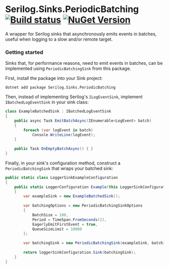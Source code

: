 # Serilog.Sinks.PeriodicBatching [![Build status](https://ci.appveyor.com/api/projects/status/w2agqyd8rn0jur9y?svg=true)](https://ci.appveyor.com/project/serilog/serilog-sinks-periodicbatching) [![NuGet Version](http://img.shields.io/nuget/v/Serilog.Sinks.periodicbatching.svg?style=flat)](https://www.nuget.org/packages/Serilog.Sinks.periodicbatching/)

A wrapper for Serilog sinks that asynchronously emits events in batches, useful when logging to a slow and/or remote target.

### Getting started

Sinks that, for performance reasons, need to emit events in batches, can be implemented using `PeriodicBatchingSink`
from this package.

First, install the package into your Sink project:

```
dotnet add package Serilog.Sinks.PeriodicBatching
```

Then, instead of implementing Serilog's `ILogEventSink`, implement `IBatchedLogEventSink` in your sink class:

```csharp
class ExampleBatchedSink : IBatchedLogEventSink
{
    public async Task EmitBatchAsync(IEnumerable<LogEvent> batch)
    {
        foreach (var logEvent in batch)
            Console.WriteLine(logEvent);
    }
    
    public Task OnEmptyBatchAsync() { }
}
```

Finally, in your sink's configuration method, construct a `PeriodicBatchingSink` that wraps your batched sink:

```csharp
public static class LoggerSinkExampleConfiguration
{
    public static LoggerConfiguration Example(this LoggerSinkConfiguration loggerSinkConfiguration)
    {
        var exampleSink = new ExampleBatchedSink();
        
        var batchingOptions = new PeriodicBatchingSinkOptions
        {
            BatchSize = 100,
            Period = TimeSpan.FromSeconds(2),
            EagerlyEmitFirstEvent = true,
            QueueSizeLimit = 10000
        };
        
        var batchingSink = new PeriodicBatchingSink(exampleSink, batchingOptions);
        
        return loggerSinkConfiguration.Sink(batchingSink);
    }
}
```
